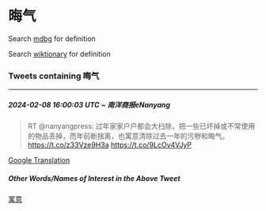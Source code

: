 # 晦气

Search [mdbg](https://www.mdbg.net/chinese/dictionary?page=worddict&wdrst=0&wdqb=晦气) for definition

Search [wiktionary](https://en.wiktionary.org/wiki/晦气) for definition

### Tweets containing 晦气

___
##### 2024-02-08 16:00:03 UTC ~ 南洋商报eNanyang
> RT @nanyangpress: 过年家家户户都会大扫除，把一些已坏掉或不常使用的物品丢掉，而年前断捨离，也寓意清除过去一年的污秽和晦气。 https://t.co/z33Vze9H3a https://t.co/9LcOv4VJyP

[Google Translation](https://translate.google.com/?hi=en&tab=TT&sl=zh-CN&tl=en&op=translate&text=RT+%40nanyangpress%3A+%E8%BF%87%E5%B9%B4%E5%AE%B6%E5%AE%B6%E6%88%B7%E6%88%B7%E9%83%BD%E4%BC%9A%E5%A4%A7%E6%89%AB%E9%99%A4%EF%BC%8C%E6%8A%8A%E4%B8%80%E4%BA%9B%E5%B7%B2%E5%9D%8F%E6%8E%89%E6%88%96%E4%B8%8D%E5%B8%B8%E4%BD%BF%E7%94%A8%E7%9A%84%E7%89%A9%E5%93%81%E4%B8%A2%E6%8E%89%EF%BC%8C%E8%80%8C%E5%B9%B4%E5%89%8D%E6%96%AD%E6%8D%A8%E7%A6%BB%EF%BC%8C%E4%B9%9F%E5%AF%93%E6%84%8F%E6%B8%85%E9%99%A4%E8%BF%87%E5%8E%BB%E4%B8%80%E5%B9%B4%E7%9A%84%E6%B1%A1%E7%A7%BD%E5%92%8C%E6%99%A6%E6%B0%94%E3%80%82+https%3A%2F%2Ft.co%2Fz33Vze9H3a+https%3A%2F%2Ft.co%2F9LcOv4VJyP)
##### Other Words/Names of Interest in the Above Tweet
[寓意](寓意.md)
